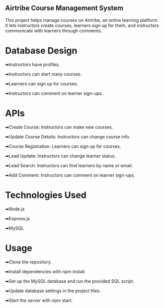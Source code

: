 ## Airtribe Course Management System
This project helps manage courses on Airtribe, an online learning platform. It lets instructors create courses, learners sign up for them, and instructors communicate with learners through comments.

# Database Design
➡Instructors have profiles.

➡Instructors can start many courses.

➡Learners can sign up for courses.

➡Instructors can comment on learner sign-ups.


# APIs
➡Create Course: Instructors can make new courses.

➡Update Course Details: Instructors can change course info.

➡Course Registration: Learners can sign up for courses.

➡Lead Update: Instructors can change learner status.

➡Lead Search: Instructors can find learners by name or email.

➡Add Comment: Instructors can comment on learner sign-ups.

# Technologies Used

➡Node.js

➡Express.js

➡MySQL

# Usage
➡Clone the repository.

➡Install dependencies with npm install.

➡Set up the MySQL database and run the provided SQL script.

➡Update database settings in the project files.

➡Start the server with npm start.
